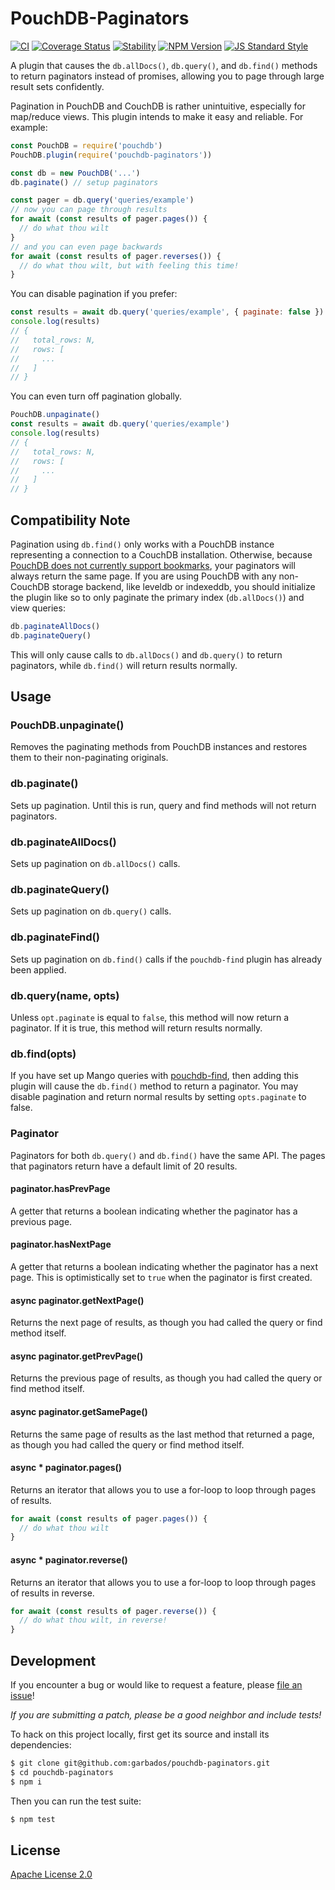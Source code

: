 # PouchDB-Paginators

[![CI](https://github.com/garbados/pouchdb-paginators/actions/workflows/ci.yaml/badge.svg)](https://github.com/garbados/pouchdb-paginators/actions/workflows/ci.yaml)
[![Coverage Status](https://img.shields.io/coveralls/github/garbados/pouchdb-paginators/master.svg?style=flat-square)](https://coveralls.io/github/garbados/pouchdb-paginators?branch=master)
[![Stability](https://img.shields.io/badge/stability-experimental-orange.svg?style=flat-square)](https://nodejs.org/api/documentation.html#documentation_stability_index)
[![NPM Version](https://img.shields.io/npm/v/pouchdb-paginators.svg?style=flat-square)](https://www.npmjs.com/package/pouchdb-paginators)
[![JS Standard Style](https://img.shields.io/badge/code%20style-standard-brightgreen.svg?style=flat-square)](https://github.com/feross/standard)

A plugin that causes the `db.allDocs()`, `db.query()`, and `db.find()` methods to return paginators instead of promises, allowing you to page through large result sets confidently.

Pagination in PouchDB and CouchDB is rather unintuitive, especially for map/reduce views. This plugin intends to make it easy and reliable. For example:

```js
const PouchDB = require('pouchdb')
PouchDB.plugin(require('pouchdb-paginators'))

const db = new PouchDB('...')
db.paginate() // setup paginators

const pager = db.query('queries/example')
// now you can page through results
for await (const results of pager.pages()) {
  // do what thou wilt
}
// and you can even page backwards
for await (const results of pager.reverses()) {
  // do what thou wilt, but with feeling this time!
}
```

You can disable pagination if you prefer:

```js
const results = await db.query('queries/example', { paginate: false })
console.log(results)
// {
//   total_rows: N,
//   rows: [
//     ...
//   ]
// }
```

You can even turn off pagination globally.

```js
PouchDB.unpaginate()
const results = await db.query('queries/example')
console.log(results)
// {
//   total_rows: N,
//   rows: [
//     ...
//   ]
// }
```

## Compatibility Note

Pagination using `db.find()` only works with a PouchDB instance representing a connection to a CouchDB installation. Otherwise, because [PouchDB does not currently support bookmarks](https://github.com/pouchdb/pouchdb/issues/8497), your paginators will always return the same page. If you are using PouchDB with any non-CouchDB storage backend, like leveldb or indexeddb, you should initialize the plugin like so to only paginate the primary index (`db.allDocs()`) and view queries:

```js
db.paginateAllDocs()
db.paginateQuery()
```

This will only cause calls to `db.allDocs()` and `db.query()` to return paginators, while `db.find()` will return results normally.

## Usage

### PouchDB.unpaginate()

Removes the paginating methods from PouchDB instances and restores them to their non-paginating originals.

### db.paginate()

Sets up pagination. Until this is run, query and find methods will not return paginators.

### db.paginateAllDocs()

Sets up pagination on `db.allDocs()` calls.

### db.paginateQuery()

Sets up pagination on `db.query()` calls.

### db.paginateFind()

Sets up pagination on `db.find()` calls if the `pouchdb-find` plugin has already been applied.

### db.query(name, opts)

Unless `opt.paginate` is equal to `false`, this method will now return a paginator. If it is true, this method will return results normally.

### db.find(opts)

If you have set up Mango queries with [pouchdb-find](https://pouchdb.com/guides/mango-queries.html), then adding this plugin will cause the `db.find()` method to return a paginator. You may disable pagination and return normal results by setting `opts.paginate` to false.

### Paginator

Paginators for both `db.query()` and `db.find()` have the same API. The pages that paginators return have a default limit of 20 results.

#### paginator.hasPrevPage

A getter that returns a boolean indicating whether the paginator has a previous page.

#### paginator.hasNextPage

A getter that returns a boolean indicating whether the paginator has a next page. This is optimistically set to `true` when the paginator is first created.

#### async paginator.getNextPage()

Returns the next page of results, as though you had called the query or find method itself.

#### async paginator.getPrevPage()

Returns the previous page of results, as though you had called the query or find method itself.

#### async paginator.getSamePage()

Returns the same page of results as the last method that returned a page, as though you had called the query or find method itself.

#### async * paginator.pages()

Returns an iterator that allows you to use a for-loop to loop through pages of results.

```js
for await (const results of pager.pages()) {
  // do what thou wilt
}
```

#### async * paginator.reverse()

Returns an iterator that allows you to use a for-loop to loop through pages of results in reverse.

```js
for await (const results of pager.reverse()) {
  // do what thou wilt, in reverse!
}
```

## Development

If you encounter a bug or would like to request a feature, please [file an issue](https://github.com/garbados/pouchdb-paginators/issues)!

*If you are submitting a patch, please be a good neighbor and include tests!*

To hack on this project locally, first get its source and install its dependencies:

```bash
$ git clone git@github.com:garbados/pouchdb-paginators.git
$ cd pouchdb-paginators
$ npm i
```

Then you can run the test suite:

```bash
$ npm test
```

## License

[Apache License 2.0](https://www.apache.org/licenses/LICENSE-2.0)
